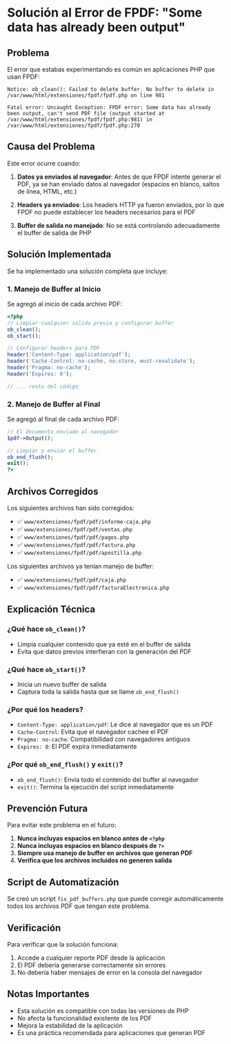 # Solución al Error de FPDF: "Some data has already been output"

## Problema

El error que estabas experimentando es común en aplicaciones PHP que usan FPDF:

```
Notice: ob_clean(): Failed to delete buffer. No buffer to delete in /var/www/html/extensiones/fpdf/fpdf.php on line 981

Fatal error: Uncaught Exception: FPDF error: Some data has already been output, can't send PDF file (output started at /var/www/html/extensiones/fpdf/fpdf.php:981) in /var/www/html/extensiones/fpdf/fpdf.php:270
```

## Causa del Problema

Este error ocurre cuando:

1. **Datos ya enviados al navegador**: Antes de que FPDF intente generar el PDF, ya se han enviado datos al navegador (espacios en blanco, saltos de línea, HTML, etc.)

2. **Headers ya enviados**: Los headers HTTP ya fueron enviados, por lo que FPDF no puede establecer los headers necesarios para el PDF

3. **Buffer de salida no manejado**: No se está controlando adecuadamente el buffer de salida de PHP

## Solución Implementada

Se ha implementado una solución completa que incluye:

### 1. Manejo de Buffer al Inicio

Se agregó al inicio de cada archivo PDF:

```php
<?php
// Limpiar cualquier salida previa y configurar buffer
ob_clean();
ob_start();

// Configurar headers para PDF
header('Content-Type: application/pdf');
header('Cache-Control: no-cache, no-store, must-revalidate');
header('Pragma: no-cache');
header('Expires: 0');

// ... resto del código
```

### 2. Manejo de Buffer al Final

Se agregó al final de cada archivo PDF:

```php
// El documento enviado al navegador
$pdf->Output();

// Limpiar y enviar el buffer
ob_end_flush();
exit();
?>
```

## Archivos Corregidos

Los siguientes archivos han sido corregidos:

- ✅ `www/extensiones/fpdf/pdf/informe-caja.php`
- ✅ `www/extensiones/fpdf/pdf/ventas.php`
- ✅ `www/extensiones/fpdf/pdf/pagos.php`
- ✅ `www/extensiones/fpdf/pdf/factura.php`
- ✅ `www/extensiones/fpdf/pdf/apostilla.php`

Los siguientes archivos ya tenían manejo de buffer:
- ✅ `www/extensiones/fpdf/pdf/caja.php`
- ✅ `www/extensiones/fpdf/pdf/facturaElectronica.php`

## Explicación Técnica

### ¿Qué hace `ob_clean()`?
- Limpia cualquier contenido que ya esté en el buffer de salida
- Evita que datos previos interfieran con la generación del PDF

### ¿Qué hace `ob_start()`?
- Inicia un nuevo buffer de salida
- Captura toda la salida hasta que se llame `ob_end_flush()`

### ¿Por qué los headers?
- `Content-Type: application/pdf`: Le dice al navegador que es un PDF
- `Cache-Control`: Evita que el navegador cachee el PDF
- `Pragma: no-cache`: Compatibilidad con navegadores antiguos
- `Expires: 0`: El PDF expira inmediatamente

### ¿Por qué `ob_end_flush()` y `exit()`?
- `ob_end_flush()`: Envía todo el contenido del buffer al navegador
- `exit()`: Termina la ejecución del script inmediatamente

## Prevención Futura

Para evitar este problema en el futuro:

1. **Nunca incluyas espacios en blanco antes de `<?php`**
2. **Nunca incluyas espacios en blanco después de `?>`**
3. **Siempre usa manejo de buffer en archivos que generan PDF**
4. **Verifica que los archivos incluidos no generen salida**

## Script de Automatización

Se creó un script `fix_pdf_buffers.php` que puede corregir automáticamente todos los archivos PDF que tengan este problema.

## Verificación

Para verificar que la solución funciona:

1. Accede a cualquier reporte PDF desde la aplicación
2. El PDF debería generarse correctamente sin errores
3. No debería haber mensajes de error en la consola del navegador

## Notas Importantes

- Esta solución es compatible con todas las versiones de PHP
- No afecta la funcionalidad existente de los PDF
- Mejora la estabilidad de la aplicación
- Es una práctica recomendada para aplicaciones que generan PDF 